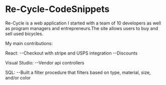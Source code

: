 # Re-Cycle-CodeSnippets

Re-Cycle is a web application I started with a team of 10 developers as well as program managers and entrepreneurs.The site allows users to buy and sell used bicycles. 

My main contributions: 

React: 
--Checkout with stripe and USPS integration
--Discounts

Visual Studio: 
--Vendor api controllers

SQL: 
--Built a filter procedure that filters based on type, material, size, and/or color



